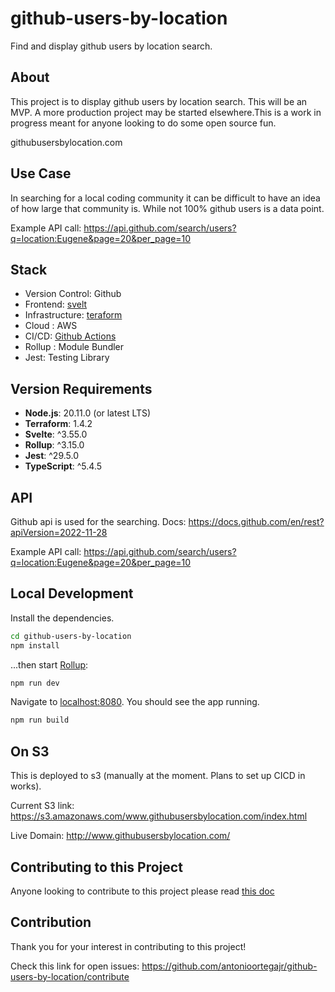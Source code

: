 # github-users-by-location
Find and display github users by location search.

## About

This project is to display github users by location search. This will be an MVP. A more production project may be started elsewhere.This is a work in progress meant for anyone looking to do some open source fun.

githubusersbylocation.com

## Use Case

In searching for a local coding community it can be difficult to have an idea of how large that community is. While not 100% github users is a data point.


Example API call:
https://api.github.com/search/users?q=location:Eugene&page=20&per_page=10

## Stack

- Version Control: Github
- Frontend: [svelt](https://svelte.dev/)
- Infrastructure: [teraform](https://www.terraform.io/)
- Cloud : AWS
- CI/CD: [Github Actions](https://docs.github.com/en/actions)
- Rollup : Module Bundler
- Jest: Testing Library

## Version Requirements

- **Node.js**: 20.11.0 (or latest LTS)
- **Terraform**: 1.4.2
- **Svelte**: ^3.55.0
- **Rollup**: ^3.15.0
- **Jest**: ^29.5.0
- **TypeScript**: ^5.4.5

## API

Github api is used for the searching. Docs: https://docs.github.com/en/rest?apiVersion=2022-11-28

Example API call:
https://api.github.com/search/users?q=location:Eugene&page=20&per_page=10


## Local Development

Install the dependencies.

```bash
cd github-users-by-location 
npm install
```

...then start [Rollup](https://rollupjs.org):

```bash
npm run dev
```

Navigate to [localhost:8080](http://localhost:8080). You should see the app running.

```bash
npm run build
```

## On S3

This is deployed to s3 (manually at the moment. Plans to set up CICD in works).

Current S3 link: https://s3.amazonaws.com/www.githubusersbylocation.com/index.html

Live Domain: http://www.githubusersbylocation.com/

## Contributing to this Project

Anyone looking to contribute to this project please read [this doc](/CONTRIBUTING.md)

## Contribution

Thank you for your interest in contributing to this project!

Check this link for open issues:  https://github.com/antonioortegajr/github-users-by-location/contribute
